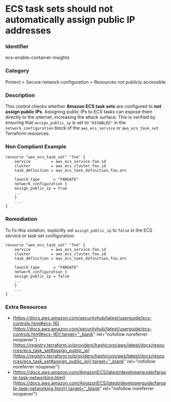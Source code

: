 # ECS task sets should not automatically assign public IP addresses

### Identifier

ecs-enable-container-insights

### Category

Protect > Secure network configuration > Resources not publicly accessible

### Description

This control checks whether **Amazon ECS task sets** are configured to **not assign public IPs**. Assigning public IPs to ECS tasks can expose them directly to the internet, increasing the attack surface. This is verified by ensuring that `assign_public_ip` is set to `"DISABLED"` in the `network_configuration` block of the `aws_ecs_service` or `aws_ecs_task_set` Terraform resources.

### Non Compliant Example

```hcl
resource "aws_ecs_task_set" "foo" {
    service         = aws_ecs_service.foo.id
    cluster         = aws_ecs_cluster.foo.id
    task_definition = aws_ecs_task_definition.foo.arn

    launch_type      = "FARGATE"
    network_configuration {
    assign_public_ip = true
    ...
    }
    ...
}
```

### Remediation

To fix this violation, explicitly set `assign_public_ip` to `false` in the ECS service or task set configuration:
```hcl
resource "aws_ecs_task_set" "foo" {
    service         = aws_ecs_service.foo.id
    cluster         = aws_ecs_cluster.foo.id
    task_definition = aws_ecs_task_definition.foo.arn

    launch_type      = "FARGATE"
    network_configuration {
    assign_public_ip = false
    ...
    }
    ...
}
```

### Extra Resources

- [https://docs.aws.amazon.com/securityhub/latest/userguide/ecs-controls.html#ecs-16](https://docs.aws.amazon.com/securityhub/latest/userguide/ecs-controls.html#ecs-16){:target="_blank" rel="nofollow noreferrer noopener"}
-[https://registry.terraform.io/providers/hashicorp/aws/latest/docs/resources/ecs_task_set#assign_public_ip](https://registry.terraform.io/providers/hashicorp/aws/latest/docs/resources/ecs_task_set#assign_public_ip){:target="_blank" rel="nofollow noreferrer noopener"}
- [https://docs.aws.amazon.com/AmazonECS/latest/developerguide/fargate-task-networking.html](https://docs.aws.amazon.com/AmazonECS/latest/developerguide/fargate-task-networking.html){:target="_blank" rel="nofollow noreferrer noopener"}
